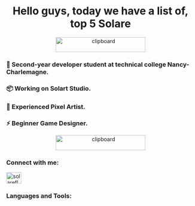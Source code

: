 <h1 align="center">Hello guys, today we have a list of, top 5 Solare</h1>

<div align="center"> <img src="https://imgur.com/lCLpGW9.png" alt="clipboard" width="240" height="40" /> </div>
<h3 align="left">💬 Second-year developer student at technical college Nancy-Charlemagne.</h3>
<h3 align="left">📦 Working on Solart Studio.</h3>
<h3 align="left">🎨 Experienced Pixel Artist.</h3>
<h3 align="left">⚡ Beginner Game Designer.</h3>

<div align="center"> <img src="https://imgur.com/nZ4r1cE.png" alt="clipboard" width="240" height="40" /> </div> 

<h3 align="left">Connect with me:</h3>
<p align="left">
<a href="https://discord.gg/solareflame" target="blank"><img align="center" src="https://raw.githubusercontent.com/rahuldkjain/github-profile-readme-generator/master/src/images/icons/Social/discord.svg" alt="solareflame" height="30" width="40" /></a>
</p>

<h3 align="left">Languages and Tools:</h3>
